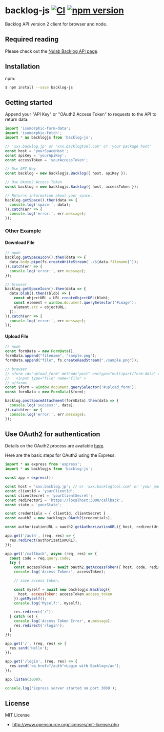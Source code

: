 # backlog-js [![CI](https://github.com/nulab/backlog-js/actions/workflows/nodejs.yml/badge.svg)](https://github.com/nulab/backlog-js/actions/workflows/nodejs.yml) [![npm version](https://badge.fury.io/js/backlog-js.svg)](https://badge.fury.io/js/backlog-js)
Backlog API version 2 client for browser and node.

## Required reading
Please check out the [Nulab Backlog API page](https://developer.nulab.com/docs/backlog/).

## Installation
npm:
``` sh
$ npm install --save backlog-js
```

## Getting started
Append your "API Key" or "OAuth2 Access Token" to requests to the API to return data.

``` javascript
import 'isomorphic-form-data';
import 'isomorphic-fetch';
import * as backlogjs from 'backlog-js';

// 'xxx.backlog.jp' or 'xxx.backlogtool.com' or 'your package host'
const host = 'yourSpaceHost';
const apiKey = 'yourApiKey';
const accessToken = 'yourAccessToken';

// Use API Key
const backlog = new backlogjs.Backlog({ host, apiKey });

// Use OAuth2 Access Token
const backlog = new backlogjs.Backlog({ host, accessToken });

// Returns information about your space.
backlog.getSpace().then(data => {
  console.log('space:', data);
}).catch(err => {
  console.log('error:', err.message);
});

```

### Other Example

#### Download File

``` javascript
// node
backlog.getSpaceIcon().then(data => {
  data.body.pipe(fs.createWriteStream(`./${data.filename}`));
}).catch(err => {
  console.log('error:', err.message);
});

// browser
backlog.getSpaceIcon().then(data => {  
  data.blob().then((blob) => {
    const objectURL = URL.createObjectURL(blob);
    const element = window.document.querySelector('#image');
    element.src = objectURL;
  });
}).catch(err => {
  console.log('error:', err.message);
});
```

#### Upload File

``` javascript
// node
const formData = new FormData();
formData.append("filename", "sample.png");
formData.append("file", fs.createReadStream("./sample.png"));

// browser
// <form id="upload_form" method="post" enctype="multipart/form-data" >
//   <input type="file" name="file" >
// </form>
const $form = window.document.querySelector('#upload_form');
const formData = new FormData($form);

backlog.postSpaceAttachment(formData).then(data => {
  console.log('success:', data);
}).catch(err => {
  console.log('error:', err.message);
});
```

## Use OAuth2 for authentication

Details on the OAuth2 process are available [here](https://developer.nulab-inc.com/docs/backlog/auth#oauth2).

Here are the basic steps for OAuth2 using the Express:
```` javascript
import * as express from 'express';
import * as backlogjs from 'backlog-js';

const app = express();

const host = 'xxx.backlog.jp'; // or 'xxx.backlogtool.com' or 'your package host'
const clientId = 'yourClientId';
const clientSecret = 'yourClientSecret';
const redirectUri = 'https://localhost:3000/callback';
const state = 'yourState';

const credentials = { clientId, clientSecret }
const oauth2 = new backlogjs.OAuth2(credentials);

const authorizationURL = oauth2.getAuthorizationURL({ host, redirectUri, state });

app.get('/auth', (req, res) => {
  res.redirect(authorizationURL);
});

app.get('/callback', async (req, res) => {
  const code = req.query.code;
  try {
    const accessToken = await oauth2.getAccessToken({ host, code, redirectUri });
    console.log('Access Token:', accessToken);

    // save access token.

    const myself = await new backlogjs.Backlog({
      host, accessToken: accessToken.access_token
    }).getMyself();
    console.log('Myself:', myself);

    res.redirect('/');
  } catch (e) {
    console.log('Access Token Error', e.message);
    res.redirect('/login');
  }
});

app.get('/', (req, res) => {
  res.send('Hello');
});

app.get('/login', (req, res) => {
  res.send('<a href="/auth">Login with Backlog</a>');
});

app.listen(3000);

console.log('Express server started on port 3000');
````

## License

MIT License

* http://www.opensource.org/licenses/mit-license.php
